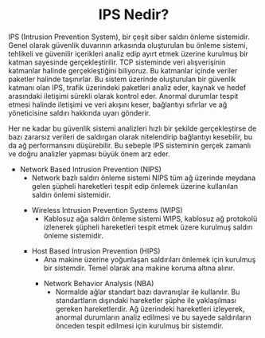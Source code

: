 <h1 align="center"> IPS Nedir? </h1>

IPS (Intrusion Prevention System), bir çeşit siber saldırı önleme sistemidir. Genel olarak güvenlik duvarının arkasında oluşturulan bu önleme sistemi, 
tehlikeli ve güvenilir içerikleri analiz edip ayırt etmek üzerine kurulmuş bir katman sayesinde gerçekleştirilir. 
TCP sisteminde veri alışverişinin katmanlar halinde gerçekleştiğini biliyoruz. Bu katmanlar içinde veriler paketler halinde taşınırlar. 
Bu sistem üzerinde oluşturulan bir güvenlik katmanı olan IPS, trafik üzerindeki paketleri analiz eder, kaynak ve hedef arasındaki iletişimi sürekli olarak kontrol eder. 
Anormal durumlar tespit etmesi halinde iletişimi ve veri akışını keser, bağlantıyı sıfırlar ve ağ yöneticisine saldırı hakkında uyarı gönderir.

Her ne kadar bu güvenlik sistemi analizleri hızlı bir şekilde gerçekleştirse de bazı zararsız verileri de saldırgan olarak nitelendirip bağlantıyı kesebilir, 
bu da ağ performansını düşürebilir. Bu sebeple IPS sisteminin gerçek zamanlı ve doğru analizler yapması büyük önem arz eder.

<ul type="square"> 

<li> Network Based Intrusion Prevention (NIPS) <ul type="disc"> <li> Network bazlı saldırı önleme sistemi NIPS tüm ağ üzerinde meydana gelen şüpheli hareketleri tespit edip önlemek üzerine kullanılan saldırı önlemi sistemidir. </li> </ul> </li>

<p></p>

<ul type="square"> <li>  Wireless Intrusion Prevention Systems (WIPS) <ul type="disc"> <li> Kablosuz ağa saldırı önleme sistemi WIPS, kablosuz ağ protokolü izlenerek şüpheli hareketleri tespit etmek üzere kurulmuş saldırı önleme sistemidir.
 </li> </ul> </li> </ul>

<p></p>

<ul type="square"> 

<li> Host Based Intrusion Prevention (HIPS) <ul type="disc"> <li> Ana makine üzerine yoğunlaşan saldırıları önlemek için kurulmuş bir sistemdir. Temel olarak ana makine koruma altına alınır.
 </li> </ul> </li>

 <p></p>

<ul type="square"> 

<li> Network Behavior Analysis (NBA) <ul type="disc"> <li> Normalde ağlar standart bazı davranışlar ile kullanılır. Bu standartların dışındaki hareketler şüphe ile yaklaşılması gereken hareketlerdir. 
Ağ üzerindeki hareketleri izleyerek, anormal durumların analiz edilmesi ve bu sayede saldırıların önceden tespit edilmesi için kurulmuş bir sistemdir. </li> </ul> </li>

</ul>
